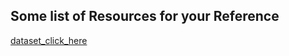 ## Some list of Resources for your Reference 

[dataset_click_here](https://github.com/redashu/Datasets.git)